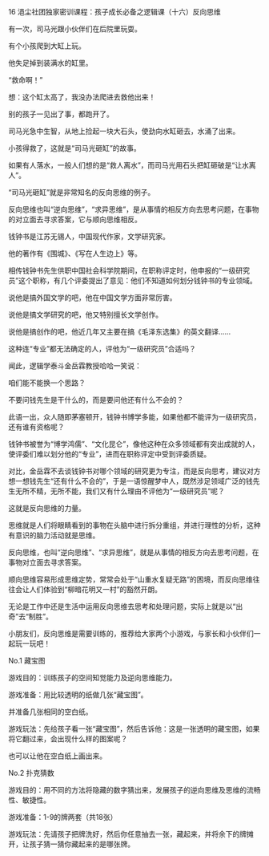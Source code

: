 16 浥尘社团独家密训课程：孩子成长必备之逻辑课（十六）反向思维



有一次，司马光跟小伙伴们在后院里玩耍。

有个小孩爬到大缸上玩。

他失足掉到装满水的缸里。

“救命啊！”

想：这个缸太高了，我没办法爬进去救他出来！

别的孩子一见出了事，都跑开了。

司马光急中生智，从地上捡起一块大石头，使劲向水缸砸去，水涌了出来。

小孩得救了，这就是“司马光砸缸”的故事。



如果有人落水，一般人们想的是“救人离水”，而司马光用石头把缸砸破是“让水离人”。

“司马光砸缸”就是非常知名的反向思维的例子。

反向思维也叫“逆向思维”，“求异思维”，是从事情的相反方向去思考问题，在事物的对立面去寻求答案，它与顺向思维相反。



钱钟书是江苏无锡人，中国现代作家，文学研究家。

他的著作有《围城》、《写在人生边上》等。



相传钱钟书先生供职中国社会科学院期间，在职称评定时，他申报的“一级研究员”这个职称，有几个评委提出了意见：他们不知道如何划分钱钟书的专业领域。

说他是搞外国文学的吧，他在中国文学方面非常厉害。

说他是搞文学研究的吧，他又特别擅长文学创作。

说他是搞创作的吧，他近几年又主要在搞《毛泽东选集》的英文翻译……



这种连“专业”都无法确定的人，评他为“一级研究员”合适吗？

闻此，逻辑学泰斗金岳霖教授哈哈一笑说：

咱们能不能换一个思路？

不要问钱先生是干什么的，而是要问他还有什么不会的？



此语一出，众人随即茅塞顿开，钱钟书博学多能，如果他都不能评为一级研究员，还有谁有资格呢？



钱钟书被誉为“博学鸿儒”、“文化昆仑”，像他这种在众多领域都有突出成就的人，使评委们难以划分他的“专业”，进而在职称评定中受到评委质疑。

对比，金岳霖不去谈钱钟书对哪个领域的研究更为专注，而是反向思考，建议对方想一想钱先生“还有什么不会的”，于是一语惊醒梦中人，既然涉足领域广泛的钱先生无所不精，无所不能，我们又有什么理由不评他为“一级研究员”呢？

这就是反向思维的力量。



思维就是人们将眼睛看到的事物在头脑中进行拆分重组，并进行理性的分析，这种有意识的脑力活动就是思维。

反向思维，也叫“逆向思维”、“求异思维”，就是从事情的相反方向去思考问题，在事物对立面去寻求答案。

顺向思维容易形成思维定势，常常会处于“山重水复疑无路”的困境，而反向思维往往会让人们体验到“柳暗花明又一村”的豁然开朗。

无论是工作中还是生活中运用反向思维去思考和处理问题，实际上就是以“出奇”去“制胜”。



小朋友们，反向思维是需要训练的，推荐给大家两个小游戏，与家长和小伙伴们一起玩一玩吧！

No.1 藏宝图

游戏目的：训练孩子的空间知觉能力及逆向思维能力。

游戏准备：用比较透明的纸做几张“藏宝图”。

并准备几张相同的空白纸。

游戏玩法：先给孩子看一张“藏宝图”，然后告诉他：这是一张透明的藏宝图，如果将它翻过来，会出现什么样的图案呢？

也可以让他在空白纸上画出来。



No.2 扑克猜数

游戏目的：用不同的方法将隐藏的数字猜出来，发展孩子的逆向思维及思维的流畅性、敏捷性。

游戏准备：1-9的牌两套（共18张）

游戏玩法：先请孩子把牌洗好，然后你任意抽去一张，藏起来，并将余下的牌摊开，让孩子猜一猜你藏起来的是哪张牌。























